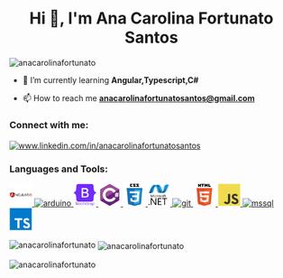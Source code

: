 <h1 align="center">Hi 👋, I'm Ana Carolina Fortunato Santos</h1>


<p align="left"> <img src="https://komarev.com/ghpvc/?username=anacarolinafortunato&label=Profile%20views&color=0e75b6&style=flat" alt="anacarolinafortunato" /> </p>

- 🌱 I’m currently learning **Angular,Typescript,C#**

- 📫 How to reach me **anacarolinafortunatosantos@gmail.com**

<h3 align="left">Connect with me:</h3>
<p align="left">
<a href="https://linkedin.com/in/www.linkedin.com/in/anacarolinafortunatosantos" target="blank"><img align="center" src="https://cdn.jsdelivr.net/npm/simple-icons@3.0.1/icons/linkedin.svg" alt="www.linkedin.com/in/anacarolinafortunatosantos" height="30" width="40" /></a>
</p>

<h3 align="left">Languages and Tools:</h3>
<p align="left"> <a href="https://angular.io" target="_blank"> <img src="https://raw.githubusercontent.com/devicons/devicon/master/icons/angularjs/angularjs-original-wordmark.svg" alt="angularjs" width="40" height="40"/> </a> <a href="https://www.arduino.cc/" target="_blank"> <img src="https://cdn.worldvectorlogo.com/logos/arduino-1.svg" alt="arduino" width="40" height="40"/> </a> <a href="https://getbootstrap.com" target="_blank"> <img src="https://raw.githubusercontent.com/devicons/devicon/master/icons/bootstrap/bootstrap-plain-wordmark.svg" alt="bootstrap" width="40" height="40"/> </a> <a href="https://www.w3schools.com/cs/" target="_blank"> <img src="https://raw.githubusercontent.com/devicons/devicon/master/icons/csharp/csharp-original.svg" alt="csharp" width="40" height="40"/> </a> <a href="https://www.w3schools.com/css/" target="_blank"> <img src="https://raw.githubusercontent.com/devicons/devicon/master/icons/css3/css3-original-wordmark.svg" alt="css3" width="40" height="40"/> </a> <a href="https://dotnet.microsoft.com/" target="_blank"> <img src="https://raw.githubusercontent.com/devicons/devicon/master/icons/dot-net/dot-net-original-wordmark.svg" alt="dotnet" width="40" height="40"/> </a> <a href="https://git-scm.com/" target="_blank"> <img src="https://www.vectorlogo.zone/logos/git-scm/git-scm-icon.svg" alt="git" width="40" height="40"/> </a> <a href="https://www.w3.org/html/" target="_blank"> <img src="https://raw.githubusercontent.com/devicons/devicon/master/icons/html5/html5-original-wordmark.svg" alt="html5" width="40" height="40"/> </a> <a href="https://developer.mozilla.org/en-US/docs/Web/JavaScript" target="_blank"> <img src="https://raw.githubusercontent.com/devicons/devicon/master/icons/javascript/javascript-original.svg" alt="javascript" width="40" height="40"/> </a> <a href="https://www.microsoft.com/en-us/sql-server" target="_blank"> <img src="https://cdn.worldvectorlogo.com/logos/microsoft-sql-server.svg" alt="mssql" width="40" height="40"/> </a> <a href="https://www.typescriptlang.org/" target="_blank"> <img src="https://raw.githubusercontent.com/devicons/devicon/master/icons/typescript/typescript-original.svg" alt="typescript" width="40" height="40"/> </a> </p>

<p><img align="left" src="https://github-readme-stats.vercel.app/api/top-langs?username=anacarolinafortunato&show_icons=true&locale=en&layout=compact" alt="anacarolinafortunato" /></p>

<p>&nbsp;<img align="center" src="https://github-readme-stats.vercel.app/api?username=anacarolinafortunato&show_icons=true&locale=en" alt="anacarolinafortunato" /></p>

<p><img align="center" src="https://github-readme-streak-stats.herokuapp.com/?user=anacarolinafortunato&" alt="anacarolinafortunato" /></p>

